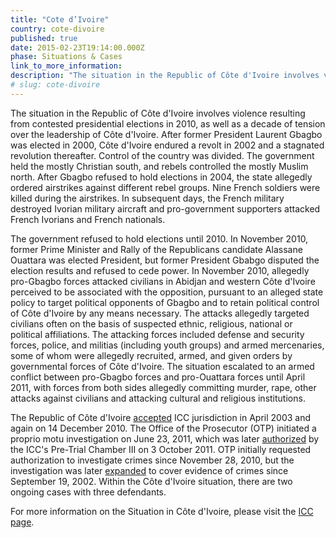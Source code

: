 ```yaml
---
title: "Cote d’Ivoire"
country: cote-divoire
published: true
date: 2015-02-23T19:14:00.000Z
phase: Situations & Cases
link_to_more_information:
description: "The situation in the Republic of Côte d'Ivoire involves violence resulting from contested presidential elections in 2010, as well as a decade of tension over the leadership of Côte d'Ivoire. Within the Côte d'Ivoire situation, there are two ongoing cases that involve three defendants."
# slug: cote-divoire
---
```


The situation in the Republic of Côte d'Ivoire involves violence resulting from contested presidential elections in 2010, as well as a decade of tension over the leadership of Côte d'Ivoire. After former President Laurent Gbagbo was elected in 2000, Côte d'Ivoire endured a revolt in 2002 and a stagnated revolution thereafter. Control of the country was divided. The government held the mostly Christian south, and rebels controlled the mostly Muslim north. After Gbagbo refused to hold elections in 2004, the state allegedly ordered airstrikes against different rebel groups. Nine French soldiers were killed during the airstrikes. In subsequent days, the French military destroyed Ivorian military aircraft and pro-government supporters attacked French Ivorians and French nationals.

The government refused to hold elections until 2010. In November 2010, former Prime Minister and Rally of the Republicans candidate Alassane Ouattara was elected President, but former President Gbabgo disputed the election results and refused to cede power. In November 2010, allegedly pro-Gbagbo forces attacked civilians in Abidjan and western Côte d'Ivoire perceived to be associated with the opposition, pursuant to an alleged state policy to target political opponents of Gbagbo and to retain political control of Côte d'Ivoire by any means necessary. The attacks allegedly targeted civilians often on the basis of suspected ethnic, religious, national or political affiliations. The attacking forces included defense and security forces, police, and militias (including youth groups) and armed mercenaries, some of whom were allegedly recruited, armed, and given orders by governmental forces of Côte d'Ivoire. The situation escalated to an armed conflict between pro-Gbagbo forces and pro-Ouattara forces until April 2011, with forces from both sides allegedly committing murder, rape, other attacks against civilians and attacking cultural and religious institutions.

The Republic of Côte d'Ivoire [accepted](http://www.icc-cpi.int/NR/rdonlyres/CBE1F16B-5712-4452-87E7-4FDDE5DD70D9/279779/ICDE.pdf) ICC jurisdiction in April 2003 and again on 14 December 2010. The Office of the Prosecutor (OTP) initiated a proprio motu investigation on June 23, 2011, which was later [authorized](http://www.icc-cpi.int/iccdocs/doc/doc1240553.pdf) by the ICC's Pre-Trial Chamber III on 3 October 2011. OTP initially requested authorization to investigate crimes since November 28, 2010, but the investigation was later [expanded](http://www.icc-cpi.int/en_menus/icc/situations%20and%20cases/situations/icc0211/press%20releases/Pages/pr768.aspx) to cover evidence of crimes since September 19, 2002. Within the Côte d'Ivoire situation, there are two ongoing cases with three defendants.

For more information on the Situation in Côte d'Ivoire, please visit the [ICC page](http://www.icc-cpi.int/en_menus/icc/situations%20and%20cases/situations/icc0211/Pages/situation%20index.aspx).

